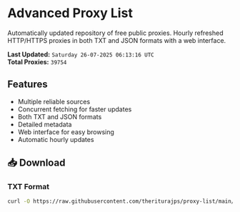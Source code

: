 # Advanced Proxy List

Automatically updated repository of free public proxies. Hourly refreshed HTTP/HTTPS proxies in both TXT and JSON formats with a web interface.

**Last Updated:** `Saturday 26-07-2025 06:13:16 UTC`  
**Total Proxies:** `39754`

## Features
- Multiple reliable sources
- Concurrent fetching for faster updates
- Both TXT and JSON formats
- Detailed metadata
- Web interface for easy browsing
- Automatic hourly updates

## 📥 Download

### TXT Format
```bash
curl -O https://raw.githubusercontent.com/theriturajps/proxy-list/main/proxies.txt
